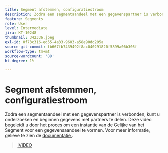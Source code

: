 ```yaml
---
title: Segment afstemmen, configuratiestroom
description: Zodra een segmentaandeel met een gegevenspartner is verbonden, kunt u onderzoeken en beginnen gegevens met partners te delen. In deze video wordt u door het proces van ... (beschrijvingen moeten tussen 60 en 160 tekens lang zijn) geleid
feature: Segments
role: User
level: Intermediate
jira: KT-10248
thumbnail: 342336.jpeg
exl-id: 0f73c316-ed55-4a33-9603-a58e90dd205a
source-git-commit: fb667fb7439492f8ac040291820f5899a06b305f
workflow-type: tm+mt
source-wordcount: '89'
ht-degree: 1%

---
```


# Segment afstemmen, configuratiestroom

Zodra een segmentaandeel met een gegevenspartner is verbonden, kunt u onderzoeken en beginnen gegevens met partners te delen. Deze video begeleidt u door het proces om een instantie van de Gelijke van het Segment voor een gegevensaandeel te vormen. Voor meer informatie, gelieve te zien de [&#x200B; documentatie &#x200B;](https://experienceleague.adobe.com/docs/experience-platform/segmentation/ui/segment-match/overview.html?lang=nl).

>[!VIDEO](https://video.tv.adobe.com/v/342336/?learn=on&enablevpops)
